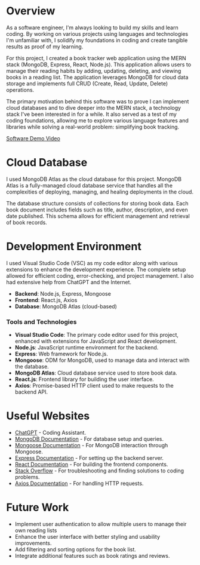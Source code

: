 # Overview

As a software engineer, I'm always looking to build my skills and learn coding. By working on various projects using languages and technologies I'm unfamiliar with, I solidify my foundations in coding and create tangible results as proof of my learning.

For this project, I created a book tracker web application using the MERN stack (MongoDB, Express, React, Node.js). This application allows users to manage their reading habits by adding, updating, deleting, and viewing books in a reading list. The application leverages MongoDB for cloud data storage and implements full CRUD (Create, Read, Update, Delete) operations.

The primary motivation behind this software was to prove I can implement cloud databases and to dive deeper into the MERN stack, a technology stack I've been interested in for a while. It also served as a test of my coding foundations, allowing me to explore various language features and libraries while solving a real-world problem: simplifying book tracking.

[Software Demo Video](https://youtu.be/v_yhPNEzN64)

# Cloud Database

I used MongoDB Atlas as the cloud database for this project. MongoDB Atlas is a fully-managed cloud database service that handles all the complexities of deploying, managing, and healing deployments in the cloud.

The database structure consists of collections for storing book data. Each book document includes fields such as title, author, description, and even date published. This schema allows for efficient management and retrieval of book records.

# Development Environment

I used Visual Studio Code (VSC) as my code editor along with various extensions to enhance the development experience. The complete setup allowed for efficient coding, error-checking, and project management. I also had extensive help from ChatGPT and the Internet.

- **Backend**: Node.js, Express, Mongoose
- **Frontend**: React.js, Axios
- **Database**: MongoDB Atlas (cloud-based)

### Tools and Technologies

- **Visual Studio Code**: The primary code editor used for this project, enhanced with extensions for JavaScript and React development.
- **Node.js**: JavaScript runtime environment for the backend.
- **Express**: Web framework for Node.js.
- **Mongoose**: ODM for MongoDB, used to manage data and interact with the database.
- **MongoDB Atlas**: Cloud database service used to store book data.
- **React.js**: Frontend library for building the user interface.
- **Axios**: Promise-based HTTP client used to make requests to the backend API.

# Useful Websites

- [ChatGPT](https://chat.openai.com/) - Coding Assistant.
- [MongoDB Documentation](https://docs.mongodb.com/) - For database setup and queries.
- [Mongoose Documentation](https://mongoosejs.com/docs/) - For MongoDB interaction through Mongoose.
- [Express Documentation](https://expressjs.com/) - For setting up the backend server.
- [React Documentation](https://reactjs.org/docs/getting-started.html) - For building the frontend components.
- [Stack Overflow](https://stackoverflow.com/) - For troubleshooting and finding solutions to coding problems.
- [Axios Documentation](https://axios-http.com/docs/intro) - For handling HTTP requests.

# Future Work

- Implement user authentication to allow multiple users to manage their own reading lists
- Enhance the user interface with better styling and usability improvements.
- Add filtering and sorting options for the book list.
- Integrate additional features such as book ratings and reviews.
